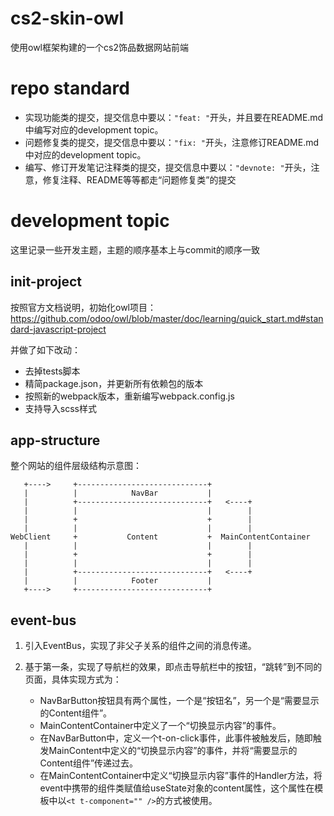 # cs2-skin-owl

使用owl框架构建的一个cs2饰品数据网站前端

# repo standard

* 实现功能类的提交，提交信息中要以：`"feat: "`开头，并且要在README.md中编写对应的development topic。
* 问题修复类的提交，提交信息中要以：`"fix: "`开头，注意修订README.md中对应的development topic。
* 编写、修订开发笔记注释类的提交，提交信息中要以：`"devnote: "`开头，注意，修复注释、README等等都走“问题修复类”的提交


# development topic

这里记录一些开发主题，主题的顺序基本上与commit的顺序一致

## init-project

按照官方文档说明，初始化owl项目：https://github.com/odoo/owl/blob/master/doc/learning/quick_start.md#standard-javascript-project

并做了如下改动：
* 去掉tests脚本
* 精简package.json，并更新所有依赖包的版本
* 按照新的webpack版本，重新编写webpack.config.js
* 支持导入scss样式

## app-structure

整个网站的组件层级结构示意图：

```
   +---->     +-----------------------------+
   |          |            NavBar           |
   |          +-----------------------------+   <----+
   |          |                             |        |
   |          +                             +        |
   |          |                             |        |
WebClient     +           Content           +  MainContentContainer
   |          |                             |        |
   |          +                             +        |
   |          |                             |        |
   |          +-----------------------------+   <----+
   |          |            Footer           |
   +---->     +-----------------------------+
```

## event-bus

1. 引入EventBus，实现了非父子关系的组件之间的消息传递。

2. 基于第一条，实现了导航栏的效果，即点击导航栏中的按钮，“跳转”到不同的页面，具体实现方式为：
    * NavBarButton按钮具有两个属性，一个是“按钮名”，另一个是“需要显示的Content组件”。
    * MainContentContainer中定义了一个“切换显示内容”的事件。
    * 在NavBarButton中，定义一个t-on-click事件，此事件被触发后，随即触发MainContent中定义的“切换显示内容”的事件，并将“需要显示的Content组件”传递过去。
    * 在MainContentContainer中定义“切换显示内容”事件的Handler方法，将event中携带的组件类赋值给useState对象的content属性，这个属性在模板中以`<t t-component="" />`的方式被使用。
